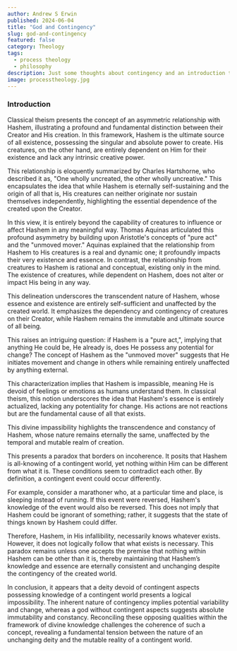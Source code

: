 ```yaml
---
author: Andrew S Erwin
published: 2024-06-04
title: "God and Contingency"
slug: god-and-contingency
featured: false
category: Theology
tags:
  - process theology
  - philosophy
description: Just some thoughts about contingency and an introduction to process theology
image: processtheology.jpg
---
```


### Introduction

Classical theism presents the concept of an asymmetric relationship with
Hashem, illustrating a profound and fundamental distinction between their
Creator and His creation. In this framework, Hashem is the ultimate source of
all existence, possessing the singular and absolute power to create. His
creatures, on the other hand, are entirely dependent on Him for their
existence and lack any intrinsic creative power.

This relationship is eloquently summarized by Charles Hartshorne, who
described it as, "One wholly uncreated, the other wholly uncreative."
This encapsulates the idea that while Hashem is eternally self-sustaining
and the origin of all that is, His creatures can neither originate nor sustain
themselves independently, highlighting the essential dependence of the created
upon the Creator.

In this view, it is entirely beyond the capability of creatures to influence
or affect Hashem in any meaningful way. Thomas Aquinas articulated this
profound asymmetry by building upon Aristotle's concepts of "pure act" and the
"unmoved mover." Aquinas explained that the relationship from Hashem to His
creatures is a real and dynamic one; it profoundly impacts their very
existence and essence. In contrast, the relationship from creatures to Hashem
is rational and conceptual, existing only in the mind. The existence of
creatures, while dependent on Hashem, does not alter or impact His being in
any way.

This delineation underscores the transcendent nature of Hashem, whose essence
and existence are entirely self-sufficient and unaffected by the created world.
It emphasizes the dependency and contingency of creatures on their Creator,
while Hashem remains the immutable and ultimate source of all being.

This raises an intriguing question: if Hashem is a "pure act,", implying that
anything He could be, He already is, does He possess any potential for change?
The concept of Hashem as the "unmoved mover" suggests that He initiates
movement and change in others while remaining entirely unaffected by anything
external.

This characterization implies that Hashem is impassible, meaning He is devoid
of feelings or emotions as humans understand them. In classical theism, this
notion underscores the idea that Hashem's essence is entirely actualized,
lacking any potentiality for change. His actions are not reactions but are the
fundamental cause of all that exists.

This divine impassibility highlights the transcendence and constancy of
Hashem, whose nature remains eternally the same, unaffected by the temporal
and mutable realm of creation.

This presents a paradox that borders on incoherence. It posits that Hashem is
all-knowing of a contingent world, yet nothing within Him can be different
from what it is. These conditions seem to contradict each other. By
definition, a contingent event could occur differently.

For example, consider a marathoner who, at a particular time and place, is
sleeping instead of running. If this event were reversed, Hashem's knowledge
of the event would also be reversed. This does not imply that Hashem could be
ignorant of something; rather, it suggests that the state of things known by
Hashem could differ.

Therefore, Hashem, in His infallibility, necessarily knows whatever exists.
However, it does not logically follow that what exists is necessary. This
paradox remains unless one accepts the premise that nothing within Hashem can
be other than it is, thereby maintaining that Hashem’s knowledge and essence
are eternally consistent and unchanging despite the contingency of the created
world.

In conclusion, it appears that a deity devoid of contingent aspects possessing
knowledge of a contingent world presents a logical impossibility. The inherent
nature of contingency implies potential variability and change, whereas a god
without contingent aspects suggests absolute immutability and constancy.
Reconciling these opposing qualities within the framework of divine knowledge
challenges the coherence of such a concept, revealing a fundamental tension
between the nature of an unchanging deity and the mutable reality of a
contingent world.
